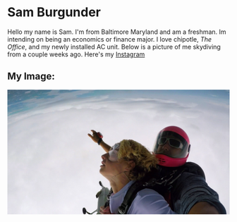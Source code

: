 # Sam Burgunder

Hello my name is Sam. I'm from Baltimore Maryland and am a freshman. Im intending on being an economics or finance major. I love chipotle, *The Office*, and my newly installed AC unit. Below is a picture of me skydiving from a couple weeks ago. Here's my [Instagram](https://www.instagram.com/sam.burgunder/)

## My Image:
![](skydiving.jpg)
